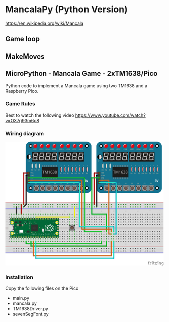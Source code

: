 # MancalaPy (Python Version)

https://en.wikipedia.org/wiki/Mancala

## Game loop


## MakeMoves



## MicroPython - Mancala Game - 2xTM1638/Pico

Python code to implement a Mancala game using two TM1638 and a Raspberry 
Pico.

### Game Rules

Best to watch the following video
https://www.youtube.com/watch?v=OX7rj93m6o8

### Wiring diagram

![xxx](picoTM1638/docs/BB-Wiring_bb.png)

### Installation

Copy the following files on the Pico

 - main.py
 - mancala.py
 - TM1638Driver.py
 - sevenSegFont.py


